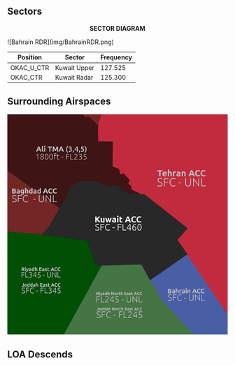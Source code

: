 ## Sectors

<p align="center">
  <strong>SECTOR DIAGRAM</strong><br>
</p>
![Bahrain RDR](img/BahrainRDR.png)

| **Position** | **Sector** | **Frequency** |
|--------------|-------------------|-------------------------|
| OKAC_U_CTR        | Kuwait Upper             | 127.525                |
| OKAC_CTR        | Kuwait Radar             | 125.300              |

## Surrounding Airspaces
![KuwaitRDR](img/KuwaitRDR.png)

## LOA Descends

